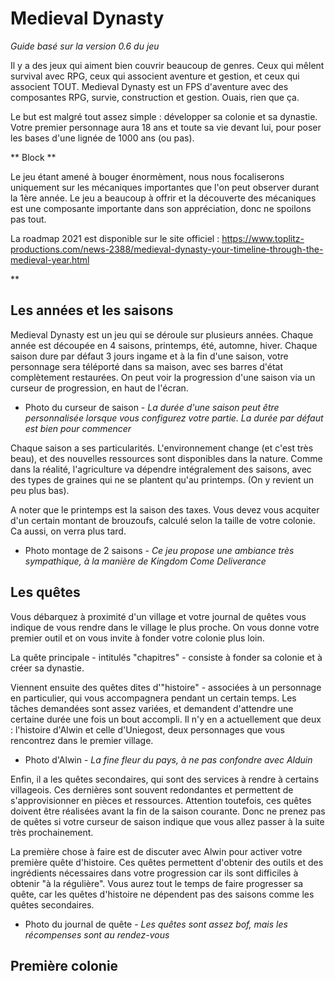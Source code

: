 # Medieval Dynasty
*Guide basé sur la version 0.6 du jeu*

Il y a des jeux qui aiment bien couvrir beaucoup de genres. Ceux qui mêlent survival avec RPG, ceux qui associent aventure et gestion, et ceux qui associent TOUT. Medieval Dynasty est un FPS d'aventure avec des composantes RPG, survie, construction et gestion. Ouais, rien que ça.

Le but est malgré tout assez simple : développer sa colonie et sa dynastie. Votre premier personnage aura 18 ans et toute sa vie devant lui, pour poser les bases d'une lignée de 1000 ans (ou pas).

** Block **

Le jeu étant amené à bouger énormèment, nous nous focaliserons uniquement sur les mécaniques importantes que l'on peut observer durant la 1ère année. Le jeu a beaucoup à offrir et la découverte des mécaniques est une composante importante dans son appréciation, donc ne spoilons pas tout.

La roadmap 2021 est disponible sur le site officiel : https://www.toplitz-productions.com/news-2388/medieval-dynasty-your-timeline-through-the-medieval-year.html

**

## Les années et les saisons
Medieval Dynasty est un jeu qui se déroule sur plusieurs années. Chaque année est découpée en 4 saisons, printemps, été, automne, hiver. Chaque saison dure par défaut 3 jours ingame et à la fin d'une saison, votre personnage sera téléporté dans sa maison, avec ses barres d'état complètement restaurées. On peut voir la progression d'une saison via un curseur de progression, en haut de l'écran.

- Photo du curseur de saison -
*La durée d'une saison peut être personnalisée lorsque vous configurez votre partie. La durée par défaut est bien pour commencer*

Chaque saison a ses particularités. L'environnement change (et c'est très beau), et des nouvelles ressources sont disponibles dans la nature. Comme dans la réalité, l'agriculture va dépendre intégralement des saisons, avec des types de graines qui ne se plantent qu'au printemps. (On y revient un peu plus bas).

A noter que le printemps est la saison des taxes. Vous devez vous acquiter d'un certain montant de brouzoufs, calculé selon la taille de votre colonie. Ca aussi, on verra plus tard.

- Photo montage de 2 saisons -
*Ce jeu propose une ambiance très sympathique, à la manière de Kingdom Come Deliverance*

## Les quêtes
Vous débarquez à proximité d'un village et votre journal de quêtes vous indique de vous rendre dans le village le plus proche. On vous donne votre premier outil et on vous invite à fonder votre colonie plus loin.  

La quête principale - intitulés "chapitres" - consiste à fonder sa colonie et à créer sa dynastie.

Viennent ensuite des quêtes dites d'"histoire" - associées à un personnage en particulier, qui vous accompagnera pendant un certain temps. Les tâches demandées sont assez variées, et demandent d'attendre une certaine durée une fois un bout accompli. Il n'y en a actuellement que deux : l'histoire d'Alwin et celle d'Uniegost, deux personnages que vous rencontrez dans le premier village.

- Photo d'Alwin -
*La fine fleur du pays, à ne pas confondre avec Alduin*

Enfin, il a les quêtes secondaires, qui sont des services à rendre à certains villageois. Ces dernières sont souvent redondantes et permettent de s'approvisionner en pièces et ressources. Attention toutefois, ces quêtes doivent être réalisées avant la fin de la saison courante. Donc ne prenez pas de quêtes si votre curseur de saison indique que vous allez passer à la suite très prochainement.

La première chose à faire est de discuter avec Alwin pour activer votre première quête d'histoire. Ces quêtes permettent d'obtenir des outils et des ingrédients nécessaires dans votre progression car ils sont difficiles à obtenir "à la régulière". Vous aurez tout le temps de faire progresser sa quête, car les quêtes d'histoire ne dépendent pas des saisons comme les quêtes secondaires.

- Photo du journal de quête -
*Les quêtes sont assez bof, mais les récompenses sont au rendez-vous*

## Première colonie

